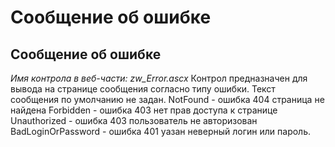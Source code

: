 ﻿---
description: 2.4.7
---
# Сообщение об ошибке
## Сообщение об ошибке
*Имя контрола в веб-части: zw_Error.ascx*
Контрол предназначен для вывода на странице сообщения согласно типу ошибки. Текст сообщения по умолчанию не задан.
NotFound - ошибка 404 страница не найдена
Forbidden - ошибка 403 нет прав доступа к странице
Unauthorized - ошибка 403 пользователь не авторизован
BadLoginOrPassword - ошибка 401 уазан неверный логин или пароль.

